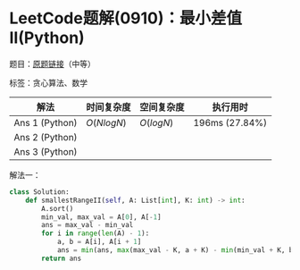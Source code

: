 # LeetCode题解(0910)：最小差值II(Python)

题目：[原题链接](https://leetcode-cn.com/problems/smallest-range-ii/)（中等）

标签：贪心算法、数学

| 解法           | 时间复杂度 | 空间复杂度 | 执行用时       |
| -------------- | ---------- | ---------- | -------------- |
| Ans 1 (Python) | $O(NlogN)$ | $O(logN)$  | 196ms (27.84%) |
| Ans 2 (Python) |            |            |                |
| Ans 3 (Python) |            |            |                |

解法一：

```python
class Solution:
    def smallestRangeII(self, A: List[int], K: int) -> int:
        A.sort()
        min_val, max_val = A[0], A[-1]
        ans = max_val - min_val
        for i in range(len(A) - 1):
            a, b = A[i], A[i + 1]
            ans = min(ans, max(max_val - K, a + K) - min(min_val + K, b - K))
        return ans
```

